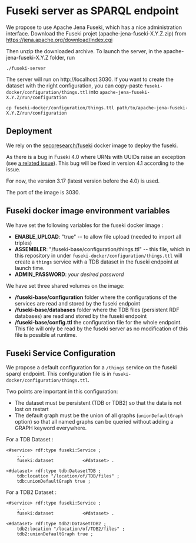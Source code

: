 # Fuseki server as SPARQL endpoint

We propose to use Apache Jena Fuseki, which has a nice administration interface.
Download the Fuseki projet (apache-jena-fuseki-X.Y.Z.zip) from
https://jena.apache.org/download/index.cgi

Then unzip the downloaded archive.
To launch the server, in the apache-jena-fuseki-X.Y.Z folder, run

```
./fuseki-server
```

The server will run on http://localhost:3030.
If you want to create the dataset with the right configuration, you can copy-paste
`fuseki-docker/configuration/things.ttl` into `apache-jena-fuseki-X.Y.Z/run/configuration`

```
cp fuseki-docker/configuration/things.ttl path/to/apache-jena-fuseki-X.Y.Z/run/configuration
```

## Deployment

We rely on the [secoresearch/fuseki](https://hub.docker.com/r/secoresearch/fuseki/)
docker image to deploy the fuseki.

As there is a bug in Fuseki 4.0 where URNs with UUIDs raise an exception
(see [a related issue](https://issues.apache.org/jira/browse/JENA-2097)).
This bug will be fixed in version 4.1 according to the issue.

For now, the version 3.17 (latest version before the 4.0) is used.

The port of the image is 3030.

## Fuseki docker image environment variables

We have set the following variables for the fuseki docker image :

- **ENABLE_UPLOAD**: "true" -- to allow file upload (needed to import all triples)
- **ASSEMBLER**: "/fuseki-base/configuration/things.ttl" -- this file, which in
  this repository in under `fuseki-docker/configuration/things.ttl` will create
  a `things` service with a TDB dataset in the fuseki endpoint at launch time.
- **ADMIN_PASSWORD**: _your desired password_

We have set three shared volumes on the image:

- **/fuseki-base/configuration** folder where the configurations of the services
  are read and stored by the fuseki endpoint
- **/fuseki-base/databases** folder where the TDB files (persistent RDF databases)
  are read and stored by the fuseki endpoint
- **/fuseki-base/config.ttl** the configuration file for the whole endpoint. This
  file will only be read by the fuseki server as no modification of this file
  is possible at runtime.

## Fuseki Service Configuration

We propose a default configuration for a `/things` service on the fuseki sparql
endpoint. This configuration file is in `fuseki-docker/configuration/things.ttl`.

Two points are important in this configuration:

- The dataset must be persistent (TDB or TDB2) so that the data is not lost on restart
- The default graph must be the union of all graphs (`unionDefaultGraph` option)
  so that all named graphs can be queried without adding a GRAPH keyword everywhere.

For a TDB Dataset :

```
<#service> rdf:type fuseki:Service ;
    ...
    fuseki:dataset           <#dataset> .

<#dataset> rdf:type tdb:DatasetTDB ;
    tdb:location "/location/of/TDB/files" ;
    tdb:unionDefaultGraph true ;

```

For a TDB2 Dataset :

```
<#service> rdf:type fuseki:Service ;
    ...
    fuseki:dataset           <#dataset> .

<#dataset> rdf:type tdb2:DatasetTDB2 ;
    tdb2:location "/location/of/TDB2/files" ;
    tdb2:unionDefaultGraph true ;

```
